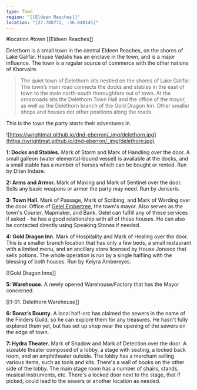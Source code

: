 ```yaml
---
type: Town
region: "[[Eldeen Reaches]]"
location: "[27.780772, -36.848145]"
---
```

 #location #town [[Eldeen Reaches]]

Delethorn is a small town in the central Eldeen Reaches, on the shores of Lake Galifar. House Vadalis has an enclave in the town, and is a major influence. The town is a regular source of commerce with the other nations of Khorvaire.

> The quiet town of Delethorn sits nestled on the shores of Lake Galifar. The town’s main road connects the docks and stables in the east of town to the main north-south thoroughfare out of town. At the crossroads sits the Delethorn Town Hall and the office of the mayor, as well as the Delethorn branch of the Gold Dragon Inn. Other smaller shops and houses dot other positions along the roads.

This is the town the party starts their adventures in.

![https://wrightmat.github.io/dnd-eberron/_img/delethorn.jpg](https://wrightmat.github.io/dnd-eberron/_img/delethorn.jpg)

**1: Docks and Stables.** Mark of Storm and Mark of Handling over the door. A small galleon (water elemental-bound vessel) is available at the docks, and a small stable has a number of horses which can be bought or rented. Run by Ditan Indaze.

**2: Arms and Armor.** Mark of Making and Mark of Sentinel over the door. Sells any basic weapons or armor the party may need. Run by Jenseris.

**3: Town Hall.** Mark of Passage, Mark of Scribing, and Mark of Warding over the door. Office of [Gelel Embertree](https://www.notion.so/Gelel-Embertree-4376c40b3448435287d55ecb257643bb), the town's mayor. Also serves as the town's Courier, Mapmaker, and Bank. Gelel can fulfill any of these services if asked - he has a good relationship with all of these houses. He can also be contacted directly using Speaking Stones if needed.

**4: Gold Dragon Inn.** Mark of Hospitality and Mark of Healing over the door. This is a smaller branch location that has only a few beds, a small restaurant with a limited menu, and an ancillary store licensed by House Jorasco that sells potions. The whole operation is run by a single halfling with the blessing of both houses. Run by Kelyra Ambereyes.

[[Gold Dragon Inns]]

**5: Warehouse.** A newly opened Warehouse/Factory that has the Mayor concerned.

[[1-01. Delethorn Warehouse]]

**6: Boraz’s Bounty.** A local half-orc has claimed the sewers in the name of the Finders Guild, so he can explore them for any treasures. He hasn't fully explored them yet, but has set up shop near the opening of the sewers on the edge of town.

**7: Hydra Theater.** Mark of Shadow and Mark of Detection over the door. A sizeable theater composed of a lobby, a stage with seating, a locked back room, and an amphitheater outside. The lobby has a merchant selling various items, such as tools and kits. There's a wall of books on the other side of the lobby. The main stage room has a number of chairs, stands, musical instruments, etc. There's a locked door next to the stage, that if picked, could lead to the sewers or another location as needed.
